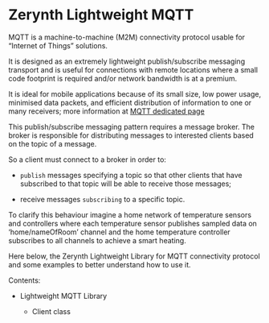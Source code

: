# Zerynth Lightweight MQTT

MQTT is a machine-to-machine (M2M) connectivity protocol usable for “Internet of Things” solutions.

It is designed as an extremely lightweight publish/subscribe messaging transport and is useful for connections with remote locations where a small code footprint is required and/or network bandwidth is at a premium.

It is ideal for mobile applications because of its small size, low power usage, minimised data packets, and efficient distribution of information to one or many receivers; more information at [MQTT dedicated page](http://mqtt.org/)

This publish/subscribe messaging pattern requires a message broker. The broker is responsible for distributing messages to interested clients based on the topic of a message.

So a client must connect to a broker in order to:


* ```publish``` messages specifying a topic so that other clients that have subscribed to that topic will be able to receive those messages;


* receive messages ```subscribing``` to a specific topic.

To clarify this behaviour imagine a home network of temperature sensors and controllers where each temperature sensor publishes sampled data on ‘home/nameOfRoom’ channel and the home temperature controller subscribes to all channels to achieve a smart heating.

Here below, the Zerynth Lightweight Library for MQTT connectivity protocol and some examples to better understand how to use it.

Contents:


* Lightweight MQTT Library


    * Client class
